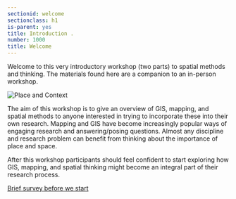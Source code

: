 ```yaml
---
sectionid: welcome
sectionclass: h1
is-parent: yes
title: Introduction . 
number: 1000
title: Welcome
---
```


Welcome to this very introductory workshop (two parts) to spatial methods and thinking. The materials found here are a companion to an in-person workshop.

![Place and Context](https://raw.githubusercontent.com/vkcworkshops/introspatialmethods/gh-pages/img/placecontext.png) 

The aim of this workshop is to give an overview of GIS, mapping, and spatial methods to anyone interested in trying to incorporate these into their own research. Mapping and GIS have become increasingly popular ways of engaging research and answering/posing questions. Almost any discipline and research problem can benefit from thinking about the importance of place and space. 

After this workshop participants should feel confident to start exploring how GIS, mapping, and spatial thinking might become an integral part of their research process. 



[Brief survey before we start](https://docs.google.com/forms/d/e/1FAIpQLSeidNE-hmsErEK2pBoFEOZd0oH51MBqWy9Kp0RMFKCiSWfR4g/viewform?usp=sf_link)






 

